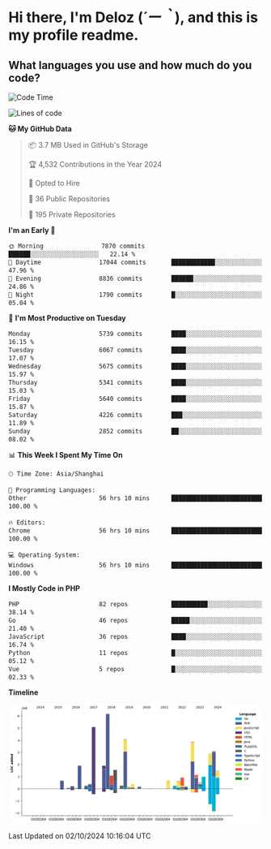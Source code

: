 # **Hi there, I'm Deloz (*´ー｀*), and this is my profile readme.**

## **What languages you use and how much do you code?**

<!--START_SECTION:waka-->
![Code Time](http://img.shields.io/badge/Code%20Time-4%2C760%20hrs%2030%20mins-blue)

![Lines of code](https://img.shields.io/badge/From%20Hello%20World%20I%27ve%20Written-41.1%20million%20lines%20of%20code-blue)

**🐱 My GitHub Data** 

> 📦 3.7 MB Used in GitHub's Storage 
 > 
> 🏆 4,532 Contributions in the Year 2024
 > 
> 💼 Opted to Hire
 > 
> 📜 36 Public Repositories 
 > 
> 🔑 195 Private Repositories 
 > 
**I'm an Early 🐤** 

```text
🌞 Morning                7870 commits        ██████░░░░░░░░░░░░░░░░░░░   22.14 % 
🌆 Daytime                17044 commits       ████████████░░░░░░░░░░░░░   47.96 % 
🌃 Evening                8836 commits        ██████░░░░░░░░░░░░░░░░░░░   24.86 % 
🌙 Night                  1790 commits        █░░░░░░░░░░░░░░░░░░░░░░░░   05.04 % 
```
📅 **I'm Most Productive on Tuesday** 

```text
Monday                   5739 commits        ████░░░░░░░░░░░░░░░░░░░░░   16.15 % 
Tuesday                  6067 commits        ████░░░░░░░░░░░░░░░░░░░░░   17.07 % 
Wednesday                5675 commits        ████░░░░░░░░░░░░░░░░░░░░░   15.97 % 
Thursday                 5341 commits        ████░░░░░░░░░░░░░░░░░░░░░   15.03 % 
Friday                   5640 commits        ████░░░░░░░░░░░░░░░░░░░░░   15.87 % 
Saturday                 4226 commits        ███░░░░░░░░░░░░░░░░░░░░░░   11.89 % 
Sunday                   2852 commits        ██░░░░░░░░░░░░░░░░░░░░░░░   08.02 % 
```


📊 **This Week I Spent My Time On** 

```text
🕑︎ Time Zone: Asia/Shanghai

💬 Programming Languages: 
Other                    56 hrs 10 mins      █████████████████████████   100.00 % 

🔥 Editors: 
Chrome                   56 hrs 10 mins      █████████████████████████   100.00 % 

💻 Operating System: 
Windows                  56 hrs 10 mins      █████████████████████████   100.00 % 
```

**I Mostly Code in PHP** 

```text
PHP                      82 repos            ██████████░░░░░░░░░░░░░░░   38.14 % 
Go                       46 repos            █████░░░░░░░░░░░░░░░░░░░░   21.40 % 
JavaScript               36 repos            ████░░░░░░░░░░░░░░░░░░░░░   16.74 % 
Python                   11 repos            █░░░░░░░░░░░░░░░░░░░░░░░░   05.12 % 
Vue                      5 repos             █░░░░░░░░░░░░░░░░░░░░░░░░   02.33 % 
```



**Timeline**

![Lines of Code chart](https://raw.githubusercontent.com/deloz/deloz/main/assets/bar_graph.png)


 Last Updated on 02/10/2024 10:16:04 UTC
<!--END_SECTION:waka-->
